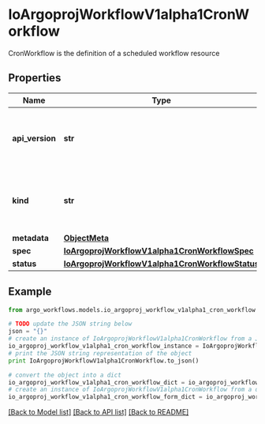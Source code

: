 # IoArgoprojWorkflowV1alpha1CronWorkflow

CronWorkflow is the definition of a scheduled workflow resource

## Properties

Name | Type | Description | Notes
------------ | ------------- | ------------- | -------------
**api_version** | **str** | APIVersion defines the versioned schema of this representation of an object. Servers should convert recognized schemas to the latest internal value, and may reject unrecognized values. More info: https://git.io.k8s.community/contributors/devel/sig-architecture/api-conventions.md#resources | [optional] 
**kind** | **str** | Kind is a string value representing the REST resource this object represents. Servers may infer this from the endpoint the client submits requests to. Cannot be updated. In CamelCase. More info: https://git.io.k8s.community/contributors/devel/sig-architecture/api-conventions.md#types-kinds | [optional] 
**metadata** | [**ObjectMeta**](ObjectMeta.md) |  | 
**spec** | [**IoArgoprojWorkflowV1alpha1CronWorkflowSpec**](IoArgoprojWorkflowV1alpha1CronWorkflowSpec.md) |  | 
**status** | [**IoArgoprojWorkflowV1alpha1CronWorkflowStatus**](IoArgoprojWorkflowV1alpha1CronWorkflowStatus.md) |  | [optional] 

## Example

```python
from argo_workflows.models.io_argoproj_workflow_v1alpha1_cron_workflow import IoArgoprojWorkflowV1alpha1CronWorkflow

# TODO update the JSON string below
json = "{}"
# create an instance of IoArgoprojWorkflowV1alpha1CronWorkflow from a JSON string
io_argoproj_workflow_v1alpha1_cron_workflow_instance = IoArgoprojWorkflowV1alpha1CronWorkflow.from_json(json)
# print the JSON string representation of the object
print IoArgoprojWorkflowV1alpha1CronWorkflow.to_json()

# convert the object into a dict
io_argoproj_workflow_v1alpha1_cron_workflow_dict = io_argoproj_workflow_v1alpha1_cron_workflow_instance.to_dict()
# create an instance of IoArgoprojWorkflowV1alpha1CronWorkflow from a dict
io_argoproj_workflow_v1alpha1_cron_workflow_form_dict = io_argoproj_workflow_v1alpha1_cron_workflow.from_dict(io_argoproj_workflow_v1alpha1_cron_workflow_dict)
```
[[Back to Model list]](../README.md#documentation-for-models) [[Back to API list]](../README.md#documentation-for-api-endpoints) [[Back to README]](../README.md)


